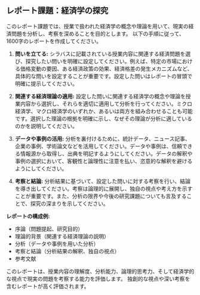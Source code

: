 ## レポート課題：経済学の探究

このレポート課題では、授業で扱われた経済学の概念や理論を用いて、現実の経済問題を分析し、考察を深めることを目的とします。  以下の手順に従って、1600字のレポートを作成してください。

1. **問いを立てる:** シラバスに記載されている授業内容に関連する経済問題を選び、探究したい問いを明確に設定してください。例えば、特定の市場における価格変動の要因、ある経済政策の効果、経済格差の発生メカニズムなど、具体的な問いを設定することが重要です。設定した問いはレポートの冒頭で明確に提示してください。

2. **関連する経済理論の適用:** 設定した問いに関連する経済学の概念や理論を授業内容から選択し、それらを適切に適用して分析を行ってください。ミクロ経済学、マクロ経済学のいずれか、あるいは両方を組み合わせることも可能です。選択した理論の根拠を明確に示し、なぜその理論が分析に適しているのかを説明してください。

3. **データや事例の活用:**  分析を裏付けるために、統計データ、ニュース記事、企業の事例、学術論文などを活用してください。データや事例は、信頼できる情報源から取得し、出典を明記するようにしてください。データの解釈や事例の選択において、客観性と論理性に注意を払い、恣意的な解釈を避けるようにしてください。

4. **考察と結論:** 分析結果に基づいて、設定した問いに対する考察を行い、結論を導き出してください。考察は論理的に展開し、独自の視点や考え方を示すことが重要です。また、分析の限界や今後の研究課題についても言及することで、探究の深まりを示してください。


**レポートの構成例:**

* 序論（問題提起、研究目的）
* 理論的背景（関連する経済理論の説明）
* 分析（データや事例を用いた分析）
* 考察と結論（分析結果の解釈、独自の視点）
* 参考文献


このレポートは、授業内容の理解度、分析能力、論理的思考力、そして経済学的な視点で現実の問題を考察する能力を評価します。  独創的な視点や深い考察を含むレポートが高く評価されます。
